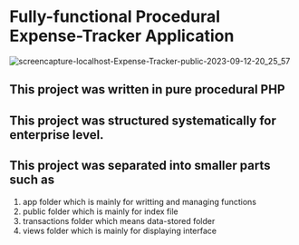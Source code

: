 # Fully-functional Procedural Expense-Tracker Application

![screencapture-localhost-Expense-Tracker-public-2023-09-12-20_25_57](https://github.com/shinpaingmin/Mini_Expense_Tracker/assets/103930442/b2dd1b08-f6f8-4063-a7b6-92fbbaaf82f2)

## This project was written in pure procedural PHP
## This project was structured systematically for enterprise level.
## This project was separated into smaller parts such as

1. app folder which is mainly for writting and managing functions
2. public folder which is mainly for index file
3. transactions folder which means data-stored folder
4. views folder which is mainly for displaying interface
